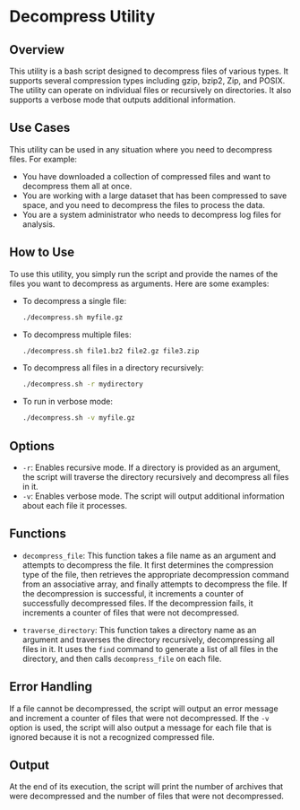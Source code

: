 # Decompress Utility

## Overview

This utility is a bash script designed to decompress files of various types. It supports several compression types including gzip, bzip2, Zip, and POSIX. The utility can operate on individual files or recursively on directories. It also supports a verbose mode that outputs additional information.

## Use Cases

This utility can be used in any situation where you need to decompress files. For example:

- You have downloaded a collection of compressed files and want to decompress them all at once.
- You are working with a large dataset that has been compressed to save space, and you need to decompress the files to process the data.
- You are a system administrator who needs to decompress log files for analysis.

## How to Use

To use this utility, you simply run the script and provide the names of the files you want to decompress as arguments. Here are some examples:

- To decompress a single file:

  ```bash
  ./decompress.sh myfile.gz
  ```

- To decompress multiple files:

  ```bash
  ./decompress.sh file1.bz2 file2.gz file3.zip
  ```

- To decompress all files in a directory recursively:

  ```bash
  ./decompress.sh -r mydirectory
  ```

- To run in verbose mode:

  ```bash
  ./decompress.sh -v myfile.gz
  ```

## Options

- `-r`: Enables recursive mode. If a directory is provided as an argument, the script will traverse the directory recursively and decompress all files in it.
- `-v`: Enables verbose mode. The script will output additional information about each file it processes.

## Functions

- `decompress_file`: This function takes a file name as an argument and attempts to decompress the file. It first determines the compression type of the file, then retrieves the appropriate decompression command from an associative array, and finally attempts to decompress the file. If the decompression is successful, it increments a counter of successfully decompressed files. If the decompression fails, it increments a counter of files that were not decompressed.

- `traverse_directory`: This function takes a directory name as an argument and traverses the directory recursively, decompressing all files in it. It uses the `find` command to generate a list of all files in the directory, and then calls `decompress_file` on each file.

## Error Handling

If a file cannot be decompressed, the script will output an error message and increment a counter of files that were not decompressed. If the `-v` option is used, the script will also output a message for each file that is ignored because it is not a recognized compressed file.

## Output

At the end of its execution, the script will print the number of archives that were decompressed and the number of files that were not decompressed.
